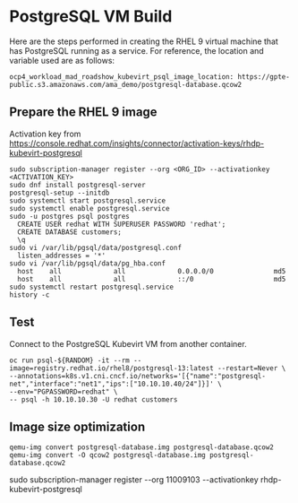 # PostgreSQL VM Build

Here are the steps performed in creating the RHEL 9 virtual machine that has PostgreSQL running as a service. For reference, the location and variable used are as follows:

```
ocp4_workload_mad_roadshow_kubevirt_psql_image_location: https://gpte-public.s3.amazonaws.com/ama_demo/postgresql-database.qcow2
```

## Prepare the RHEL 9 image

Activation key from https://console.redhat.com/insights/connector/activation-keys/rhdp-kubevirt-postgresql

```
sudo subscription-manager register --org <ORG_ID> --activationkey <ACTIVATION_KEY>
sudo dnf install postgresql-server
postgresql-setup --initdb
sudo systemctl start postgresql.service
sudo systemctl enable postgresql.service
sudo -u postgres psql postgres
  CREATE USER redhat WITH SUPERUSER PASSWORD 'redhat';
  CREATE DATABASE customers;
  \q
sudo vi /var/lib/pgsql/data/postgresql.conf
  listen_addresses = '*'
sudo vi /var/lib/pgsql/data/pg_hba.conf
  host    all             all             0.0.0.0/0               md5
  host    all             all             ::/0                    md5
sudo systemctl restart postgresql.service
history -c
```

## Test

Connect to the PostgreSQL Kubevirt VM from another container.

```
oc run psql-${RANDOM} -it --rm --image=registry.redhat.io/rhel8/postgresql-13:latest --restart=Never \
--annotations=k8s.v1.cni.cncf.io/networks='[{"name":"postgresql-net","interface":"net1","ips":["10.10.10.40/24"]}]' \
--env="PGPASSWORD=redhat" \
-- psql -h 10.10.10.30 -U redhat customers
```

## Image size optimization

```
qemu-img convert postgresql-database.img postgresql-database.qcow2
qemu-img convert -O qcow2 postgresql-database.img postgresql-database.qcow2
```

sudo subscription-manager register --org 11009103 --activationkey rhdp-kubevirt-postgresql
